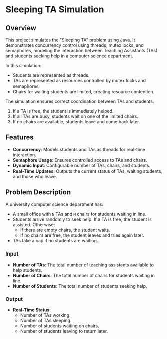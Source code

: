 # Sleeping TA Simulation

## Overview
This project simulates the "Sleeping TA" problem using Java. It demonstrates concurrency control using threads, mutex locks, and semaphores, modeling the interaction between Teaching Assistants (TAs) and students seeking help in a computer science department.

In this simulation:
- Students are represented as threads.
- TAs are represented as resources controlled by mutex locks and semaphores.
- Chairs for waiting students are limited, creating resource contention.

The simulation ensures correct coordination between TAs and students:
1. If a TA is free, the student is immediately helped.
2. If all TAs are busy, students wait on one of the limited chairs.
3. If no chairs are available, students leave and come back later.

## Features
- **Concurrency**: Models students and TAs as threads for real-time interaction.
- **Semaphore Usage**: Ensures controlled access to TAs and chairs.
- **Dynamic Input**: Configurable number of TAs, chairs, and students.
- **Real-Time Updates**: Outputs the current status of TAs, waiting students, and those who leave.

## Problem Description
A university computer science department has:
- A small office with `N` TAs and `M` chairs for students waiting in line.
- Students arrive randomly to seek help. If a TA is free, the student is assisted. Otherwise:
  - If there are empty chairs, the student waits.
  - If no chairs are free, the student leaves and tries again later.
- TAs take a nap if no students are waiting.

### Input
- **Number of TAs**: The total number of teaching assistants available to help students.
- **Number of Chairs**: The total number of chairs for students waiting in line.
- **Number of Students**: The total number of students seeking help.

### Output
- **Real-Time Status**:
  - Number of TAs working.
  - Number of TAs sleeping.
  - Number of students waiting on chairs.
  - Number of students leaving to return later.
